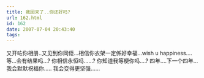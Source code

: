 ```yaml
---
title: 我回来了..你还好吗?
url: 162.html
id: 162
date: 2007-07-04 20:43:40
tags:
---
```


又开咗你相册..又见到你同佢...相信你衣架一定係好幸福...wish u happiness.... 等...会有结果吗...? 你相信永恒吗......? 你知道我等梗你吗....? 四年....下一个四年...我会默默祝福你..... 我会变得更坚强......